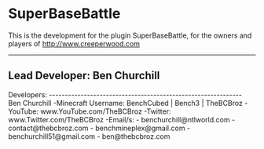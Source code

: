 SuperBaseBattle
===============

This is the development for the plugin SuperBaseBattle, for the owners and players of http://www.creeperwood.com

-----------------------------
Lead Developer: <b>Ben Churchill</b>
-----------------------------


<p>Developers:
-------------------------------------------------------------
    Ben Churchill
        -Minecraft Username: BenchCubed | Bench3 | TheBCBroz
        -YouTube: www.YouTube.com/TheBCBroz
        -Twitter: www.Twitter.com/TheBCBroz
        -Email/s:
           - benchurchill@ntlworld.com
           - contact@thebcbroz.com
           - benchmineplex@gmail.com
           - benchurchill51@gmail.com
           - ben@thebcbroz.com


